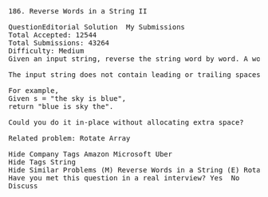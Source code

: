 <pre>
186. Reverse Words in a String II 

QuestionEditorial Solution  My Submissions
Total Accepted: 12544
Total Submissions: 43264
Difficulty: Medium
Given an input string, reverse the string word by word. A word is defined as a sequence of non-space characters.

The input string does not contain leading or trailing spaces and the words are always separated by a single space.

For example,
Given s = "the sky is blue",
return "blue is sky the".

Could you do it in-place without allocating extra space?

Related problem: Rotate Array

Hide Company Tags Amazon Microsoft Uber
Hide Tags String
Hide Similar Problems (M) Reverse Words in a String (E) Rotate Array
Have you met this question in a real interview? Yes  No
Discuss
</pre>
